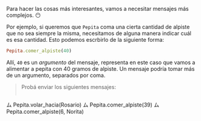 Para hacer las cosas más interesantes, vamos a necesitar mensajes más complejos. :no_mouth:

Por ejemplo, si queremos que `Pepita` coma una cierta cantidad de alpiste que no sea siempre la misma, necesitamos de alguna manera indicar cuál es esa cantidad. Esto podemos escrbirlo de la siguiente forma: 

```ruby
Pepita.comer_alpiste(40)
```

Allí, `40` es un _argumento_ del mensaje, representa en este caso que vamos a alimentar a pepita con 40 gramos de alpiste. Un mensaje podría tomar más de un argumento, separados por coma.

> Probá enviar los siguientes mensajes:
> ```ruby
ム Pepita.volar_hacia(Rosario)
ム Pepita.comer_alpiste(39)
ム Pepita.comer_alpiste(6, Norita)
```
